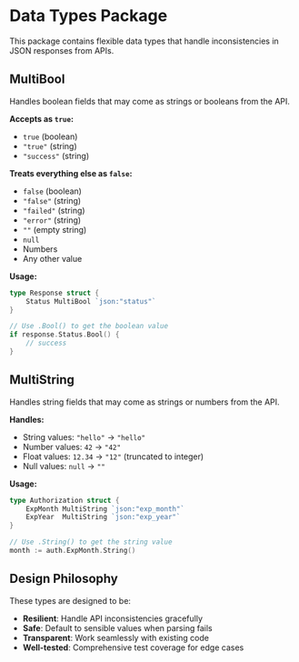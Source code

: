 # Data Types Package

This package contains flexible data types that handle inconsistencies in JSON responses from APIs.

## MultiBool

Handles boolean fields that may come as strings or booleans from the API.

**Accepts as `true`:**
- `true` (boolean)
- `"true"` (string)
- `"success"` (string)

**Treats everything else as `false`:**
- `false` (boolean)
- `"false"` (string)
- `"failed"` (string)
- `"error"` (string)
- `""` (empty string)
- `null`
- Numbers
- Any other value

**Usage:**
```go
type Response struct {
    Status MultiBool `json:"status"`
}

// Use .Bool() to get the boolean value
if response.Status.Bool() {
    // success
}
```

## MultiString

Handles string fields that may come as strings or numbers from the API.

**Handles:**
- String values: `"hello"` → `"hello"`
- Number values: `42` → `"42"`
- Float values: `12.34` → `"12"` (truncated to integer)
- Null values: `null` → `""`

**Usage:**
```go
type Authorization struct {
    ExpMonth MultiString `json:"exp_month"`
    ExpYear  MultiString `json:"exp_year"`
}

// Use .String() to get the string value
month := auth.ExpMonth.String()
```

## Design Philosophy

These types are designed to be:
- **Resilient**: Handle API inconsistencies gracefully
- **Safe**: Default to sensible values when parsing fails
- **Transparent**: Work seamlessly with existing code
- **Well-tested**: Comprehensive test coverage for edge cases
